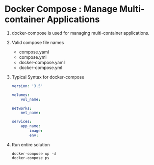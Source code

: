 # Docker Compose : Manage Multi-container Applications

1. docker-compose is used for managing multi-container applications.

1. Valid compose file names 

    - compose.yaml
    - compose.yml
    - docker-compose.yaml
    - docker-compose.yml


1. Typical Syntax for docker-compose

    ```yml
    version: '3.5'
    
    volumes:
        vol_name:

    networks:
        net_name:

    services:
        app_name:
            image:
            env:
    ```

1.  Run entire solution

    ```
    docker-compose up -d
    docker-compose ps
    ```